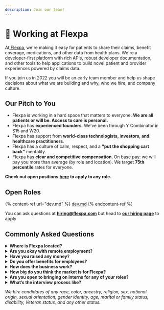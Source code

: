 ```yaml
---
description: Join our team!
---
```


# 🚀 Working at Flexpa

At[ Flexpa](https://sandbox.flexpa.com), we're making it easy for patients to share their claims, benefit coverage, medications, and other data from health plans. We're a developer-first platform with rich APIs, robust developer documentation, and other tools to help applications to build novel patient and provider experiences powered by claims data.

If you join us in 2022 you will be an early team member and help us shape decisions about what we are building and why, who we hire, and company culture.

## **Our Pitch to You**

* Flexpa is working in a hard space that matters to everyone. **We are all patients or will be. Access to care is personal.**
* Flexpa has **experienced founders**. We've been through Y Combinator in S15 and W20.
* Flexpa has support from **world-class technologists, investors, and healthcare practitioners**.
* Flexpa has a culture of calm, respect, and a **"put the shopping cart back"** mentality.
* Flexpa has **clear and competitive compensation**. On base pay: we will pay you more than average (by role and location). We target **75th percentile** rates for everyone.&#x20;

**Check out open positions** [**here**](https://flexpa.applytojobs.ca/) **to apply to any role.**

## Open Roles

{% content-ref url="dev.md" %}
[dev.md](dev.md)
{% endcontent-ref %}

You can ask questions at [**hiring@flexpa.com**](https://malto:hiring@flexpa.com) but head to [**our hiring page**](https://flexpa.applytojobs.ca/) to apply

## Commonly Asked Questions&#x20;

<details>

<summary><strong>Where is Flexpa located?</strong></summary>

We all work 100% remotely from home in San Francisco, Toronto, Portland, and a few other cities throughout the US and Canada.

</details>

<details>

<summary><strong>Are you okay with remote employment?</strong></summary>

Flexpa is remote native. When we started working together, we were in different cities.

We are okay with remote work in the United States and Canada because we operate in the EST-PST timezones.

</details>

<details>

<summary><strong>Have you raised any money?</strong></summary>

**Yes.** Our first investors include Sam, Jack, and Max Altman’s Apollo Projects, with participation from Tribe Capital led by Arjun Sethi, Village Global led by Erik Torenberg, Ullas Naik, Grivner Capital, BoxOne Ventures and N49P Ventures.

</details>

<details>

<summary><strong>Do you offer benefits for employees?</strong></summary>

All full-time employees enjoy:

* **Remote-first work arrangement:** We are remote first across the US and Canada. Right now, most of our employees are based in California, New York, Oregon, and Ontario, Canada (but we hope to add a few more states / provinces to the list!). We offer all employees a $1,000 home office credit & a WeWork membership (or membership to a co-working space of their choice).
* **Health Insurance:** Flexpa offers a top-tier  health, dental, vision, and life insurance package. &#x20;
* **Retirement Savings:** We offer a 401K or RRSP plan and will match every dollar that you contribute up to 6%.
* **Employee Stock Option Plan:** All employees receive equity as part of compensation package. &#x20;

</details>

<details>

<summary><strong>How does the business work?</strong></summary>

We help our customers verify health plan coverage, benefits, and claims by directly connecting them to the patient's own controlled access to that data. We are building Flexpa for a patient access future we know is coming and we think we're poised to help.

</details>

<details>

<summary><strong>How big do you think the market is for Flexpa?</strong></summary>

Really big. Our use cases span a bunch of hyper-specific healthcare problems (Medicare brokers, health plan selection, patient bill pay) but also wide-ranging topics beyond that core (clinical trials, virtual care providers, and fintech applications). Given the novel nature, we're finding more all the time!

</details>

<details>

<summary><strong>Are you open to bringing on interns for any of your roles?</strong></summary>

We work with the University of Waterloo and their co-op program.

</details>

<details>

<summary><strong>What’s the interview process like?</strong></summary>

If we interview you, you can expect these milestones:

1. You meet our hiring manager for the role
2. You are invited to complete a work sample test
3. You complete two call with other team members
4. We speak with two references you provide
5. We make an offer

</details>

_We hire candidates of any race, color, ancestry, religion, sex, national origin, sexual orientation, gender identity, age, marital or family status, disability, Veteran status, and any other status._

